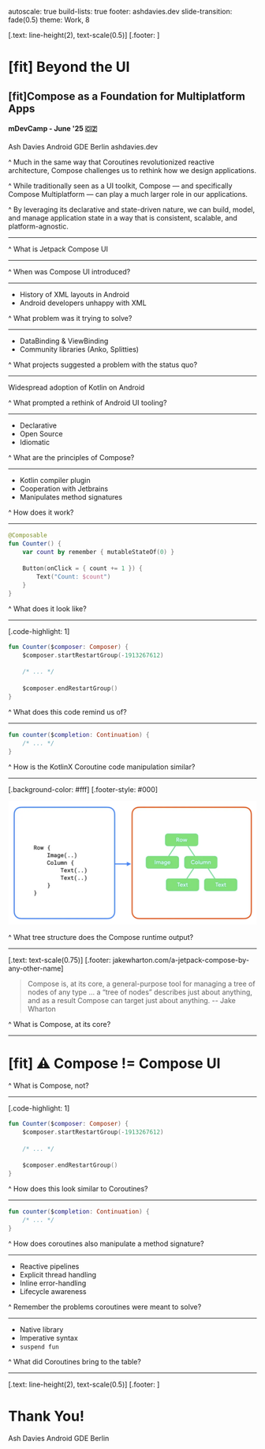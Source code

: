 autoscale: true
build-lists: true
footer: ashdavies.dev
slide-transition: fade(0.5)
theme: Work, 8

[.text: line-height(2), text-scale(0.5)]
[.footer: ]

# [fit] Beyond the UI

## [fit]Compose as a Foundation for Multiplatform Apps

#### mDevCamp - June '25 🇨🇿

Ash Davies
Android GDE Berlin
ashdavies.dev

^ Much in the same way that Coroutines revolutionized reactive architecture, Compose challenges us to rethink how we design applications. 

^ While traditionally seen as a UI toolkit, Compose — and specifically Compose Multiplatform — can play a much larger role in our applications.

^ By leveraging its declarative and state-driven nature, we can build, model, and manage application state in a way that is consistent, scalable, and platform-agnostic.

---

^ What is Jetpack Compose UI

---

^ When was Compose UI introduced?

---

- History of XML layouts in Android
- Android developers unhappy with XML

^ What problem was it trying to solve?

---

- DataBinding & ViewBinding
- Community libraries (Anko, Splitties)

^ What projects suggested a problem with the status quo?

---

Widespread adoption of Kotlin on Android

^ What prompted a rethink of Android UI tooling?

---

- Declarative
- Open Source
- Idiomatic

^ What are the principles of Compose?

---

- Kotlin compiler plugin
- Cooperation with Jetbrains
- Manipulates method signatures

^ How does it work?

---

```kotlin
@Composable
fun Counter() {
    var count by remember { mutableStateOf(0) }

    Button(onClick = { count += 1 }) {
        Text("Count: $count")
    }
}
```

^ What does it look like?

---

[.code-highlight: 1]

```kotlin
fun Counter($composer: Composer) { 
    $composer.startRestartGroup(-1913267612)
    
    /* ... */
    
    $composer.endRestartGroup()
}
```

^ What does this code remind us of?

---

```kotlin
fun counter($completion: Continuation) {
    /* ... */
}
```

^ How is the KotlinX Coroutine code manipulation similar?

---

[.background-color: #fff]
[.footer-style: #000]

![100%](compose-ui-tree.png)

^ What tree structure does the Compose runtime output?

---

[.text: text-scale(0.75)]
[.footer: jakewharton.com/a-jetpack-compose-by-any-other-name]

> Compose is, at its core, a general-purpose tool for managing a tree of nodes of any type ... a “tree of nodes” describes just about anything, and as a result Compose can target just about anything.
-- Jake Wharton

^ What is Compose, at its core?

---

# [fit] ⚠️ Compose != Compose UI

^ What is Compose, not?

---

[.code-highlight: 1]

```kotlin
fun Counter($composer: Composer) { 
    $composer.startRestartGroup(-1913267612)
    
    /* ... */
    
    $composer.endRestartGroup()
}
```

^ How does this look similar to Coroutines?

---

```kotlin
fun counter($completion: Continuation) {
    /* ... */
}
```

^ How does coroutines also manipulate a method signature?

---

- Reactive pipelines
- Explicit thread handling
- Inline error-handling
- Lifecycle awareness

^ Remember the problems coroutines were meant to solve?

---

- Native library
- Imperative syntax
- `suspend fun`

^ What did Coroutines bring to the table?

---

[.text: line-height(2), text-scale(0.5)]
[.footer: ]

# Thank You!

Ash Davies
Android GDE Berlin
